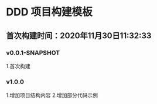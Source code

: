 # DDD 项目构建模板
## 首次构建时间：2020年11月30日11:32:33

### v0.0.1-SNAPSHOT
1.首次构建

### v1.0.0
1.增加项目结构内容
2.增加部分代码示例
